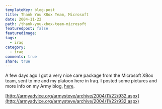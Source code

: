 ```yaml
---
templateKey: blog-post
title: Thank You XBox Team, Microsoft
date: 2004-11-22
path: /thank-you-xbox-team-microsoft
featuredpost: false
featuredimage:
tags:
  - iraq
category:
  - iraq
comments: true
share: true
---
```


A few days ago I got a very nice care package from the Microsoft XBox team, sent to me and my platoon here in Iraq. I posted some pictures and more info on my Army blog, [here](http://armyadvice.org/armysteve/archive/2004/11/22/932.aspx).

[http://armyadvice.org/armysteve/archive/2004/11/22/932.aspx](http://armyadvice.org/armysteve/archive/2004/11/22/932.aspx)
